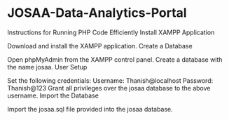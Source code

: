 # JOSAA-Data-Analytics-Portal
Instructions for Running PHP Code Efficiently
Install XAMPP Application

Download and install the XAMPP application.
Create a Database

Open phpMyAdmin from the XAMPP control panel.
Create a database with the name josaa.
User Setup

Set the following credentials:
Username: Thanish@localhost
Password: Thanish@123
Grant all privileges over the josaa database to the above username.
Import the Database

Import the josaa.sql file provided into the josaa database.
